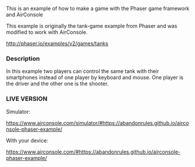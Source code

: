 This is an example of how to make a game with the Phaser game framework and AirConsole

This example is originally the tank-game example from Phaser and was modified to work with AirConsole.

http://phaser.io/examples/v2/games/tanks

### Description

In this example two players can control the same tank with their smartphones instead of
one player by keyboard and mouse.
One player is the driver and the other one is the shooter.

### LIVE VERSION

Simulator:

https://www.airconsole.com/simulator/#https://abandonrules.github.io/airconsole-phaser-example/

With your device:

https://www.airconsole.com/#https://abandonrules.github.io/airconsole-phaser-example/

